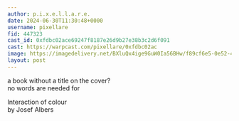 ```yaml
---
author: p.i.x.e.l.l.a.r.e.
date: 2024-06-30T11:30:48+0000
username: pixellare
fid: 447323
cast_id: 0xfdbc02ace69247f8187e26d9b27e38b3c2d6f091
cast: https://warpcast.com/pixellare/0xfdbc02ac
image: https://imagedelivery.net/BXluQx4ige9GuW0Ia56BHw/f89cf6e5-0e52-4c8e-a598-86e4a5a87800/original
layout: post
---
```

a book without a title on the cover?  
no words are needed for  
  
Interaction of colour  
by Josef Albers  

<img src='https://imagedelivery.net/BXluQx4ige9GuW0Ia56BHw/f89cf6e5-0e52-4c8e-a598-86e4a5a87800/original' alt='' referrerpolicy='no-referrer'/>